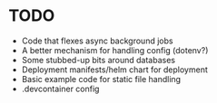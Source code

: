 # TODO

* Code that flexes async background jobs
* A better mechanism for handling config (dotenv?)
* Some stubbed-up bits around databases
* Deployment manifests/helm chart for deployment
* Basic example code for static file handling
* .devcontainer config
